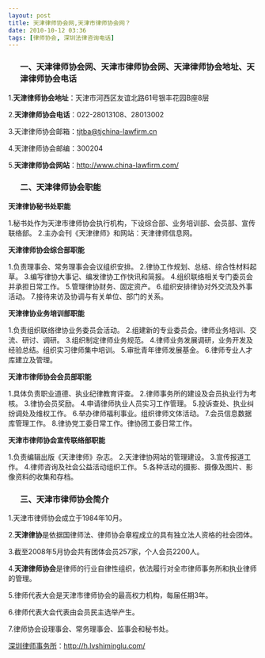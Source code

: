 ```yaml
---
layout: post
title: 天津律师协会网,天津市律师协会网？
date: 2010-10-12 03:36
tags: [律师协会, 深圳法律咨询电话]
---
```

<ol>
<h3>一、天津律师协会网、天津市律师协会网、天津律师协会地址、天津律师协会电话</h3>
</ol>
1.<strong>天津律师协会地址</strong>：天津市河西区友谊北路61号银丰花园B座8层

2.<strong>天津律师协会电话</strong>：022-28013108、28013002

3.天津律师协会邮箱：tjtba@tjchina-lawfirm.cn

4.天津律师协会邮编：300204

5.<strong>天津律师协会网站</strong>：<a href="http://www.china-lawfirm.com/" target="_blank">http://www.china-lawfirm.com/</a>
<ol>
<h3>二、天津律师协会职能</h3>
</ol>
<strong>天津律协秘书处职能</strong>

1.秘书处作为天津市律师协会执行机构，下设综合部、业务培训部、会员部、宣传联络部。
2.主办会刊《天津律师》和网站：天津律师信息网。

<strong>天津律师协会综合部职能</strong>

1.负责理事会、常务理事会会议组织安排。
2.律协工作规划、总结、综合性材料起草。
3.编写律协大事记、编发律协工作快讯和简报。
4.组织联络相关专门委员会并承担日常工作。
5.管理律协财务、固定资产。
6.组织安排律协对外交流及外事活动。
7.接待来访及协调与有关单位、部门的关系。

<strong>天津律协业务培训部职能</strong>

1.负责组织联络律协业务委员会活动。
2.组建新的专业委员会。律师业务培训、交流、研讨、调研。
3.组织制定律师业务规范。
4.律师业务发展调研，业务开发及经验总结。组织实习律师集中培训。
5.审批青年律师发展基金。
6.律师专业人才库建立及管理。

<strong>天津市律师协会会员部职能</strong>

1.具体负责职业道德、执业纪律教育评查。
2.律师事务所的建设及会员执业行为考核。
3.律协会员奖励。
4.申请律师执业人员实习工作管理。
5.投诉查处、执业纠纷调处及维权工作。
6.举办律师福利事业。组织律师文体活动。
7.会员信息数据库管理工作。
8.律协党工委日常工作。律协团工委日常工作。

<strong>天津市律师协会宣传联络部职能</strong>

1.负责编辑出版《天津律师》杂志。
2.天津律协网站的管理建设。
3.宣传报道工作。
4.律师咨询及社会公益活动组织工作。
5.各种活动的摄影、摄像及图片、影像资料的收集和存档。
<ol>
<h3>三、天津市律师协会简介</h3>
</ol>
1.天津市律师协会成立于1984年10月。

2.<strong>天津律协</strong>是依据国律师法、律师协会章程成立的具有独立法人资格的社会团体。

3.截至2008年5月协会共有团体会员257家，个人会员2200人。

4.<strong>天津律师协会</strong>是律师的行业自律性组织，依法履行对全市律师事务所和执业律师的管理。

5.律师代表大会是天津市律师协会的最高权力机构，每届任期3年。

6.律师代表大会代表由会员民主选举产生。

7.律师协会设理事会、常务理事会、监事会和秘书处。

<a href="http://h.lvshiminglu.com/">深圳律师事务所</a>：<a href="http://h.lvshiminglu.com/">http://h.lvshiminglu.com/</a>

